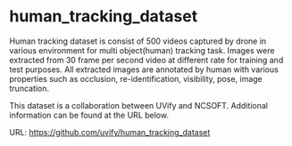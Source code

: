 # human_tracking_dataset
Human tracking dataset is consist of 500 videos captured by drone in various environment for multi object(human) tracking task. Images were extracted from 30 frame per second video at different rate for training and test purposes. All extracted images are annotated by human with various properties such as occlusion, re-identification, visibility, pose, image truncation. 

This dataset is a collaboration between UVify and NCSOFT. Additional information can be found at the URL below.

URL: https://github.com/uvify/human_tracking_dataset
